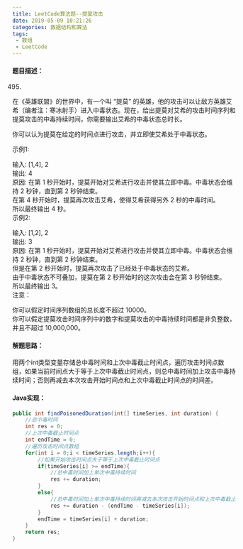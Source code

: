 ```yaml
---
title: LeetCode算法题--提莫攻击
date: 2019-05-09 10:21:26
categories: 数据结构和算法
tags:
 - 数组
 - LeetCode
---
```

#### 题目描述：
495.
在《英雄联盟》的世界中，有一个叫 “提莫” 的英雄，他的攻击可以让敌方英雄艾希（编者注：寒冰射手）进入中毒状态。现在，给出提莫对艾希的攻击时间序列和提莫攻击的中毒持续时间，你需要输出艾希的中毒状态总时长。  

你可以认为提莫在给定的时间点进行攻击，并立即使艾希处于中毒状态。  
<!-- more -->
示例1:  

输入: [1,4], 2  
输出: 4  
原因: 在第 1 秒开始时，提莫开始对艾希进行攻击并使其立即中毒。中毒状态会维持 2 秒钟，直到第 2 秒钟结束。  
在第 4 秒开始时，提莫再次攻击艾希，使得艾希获得另外 2 秒的中毒时间。  
所以最终输出 4 秒。  
示例2:  
  
输入: [1,2], 2  
输出: 3  
原因: 在第 1 秒开始时，提莫开始对艾希进行攻击并使其立即中毒。中毒状态会维持 2 秒钟，直到第 2 秒钟结束。  
但是在第 2 秒开始时，提莫再次攻击了已经处于中毒状态的艾希。  
由于中毒状态不可叠加，提莫在第 2 秒开始时的这次攻击会在第 3 秒钟结束。  
所以最终输出 3。  
注意：  

你可以假定时间序列数组的总长度不超过 10000。  
你可以假定提莫攻击时间序列中的数字和提莫攻击的中毒持续时间都是非负整数，并且不超过 10,000,000。  
#### 解题思路：  
用两个int类型变量存储总中毒时间和上次中毒截止时间点，遍历攻击时间点数组，如果当前时间点大于等于上次中毒截止时间点，则总中毒时间加上攻击中毒持续时间；否则再减去本次攻击开始时间点和上次中毒截止时间点的时间差。
#### Java实现：
```java
public int findPoisonedDuration(int[] timeSeries, int duration) {
    //总中毒时间
    int res = 0;
    //上次中毒截止时间点
    int endTime = 0;
    //遍历攻击时间点数组
    for(int i = 0;i < timeSeries.length;i++){
        //如果开始攻击时间点大于等于上次中毒截止时间点
        if(timeSeries[i] >= endTime){
            //总中毒时间加上单次中毒持续时间
            res += duration;
        }
        else{
            //总中毒时间加上单次中毒持续时间再减去本次攻击开始时间点和上次中毒截止时间点的时间差
            res += duration - (endTime - timeSeries[i]);
        }
        endTime = timeSeries[i] + duration;
    }
    return res;
}
```